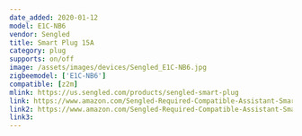 ```yaml
---
date_added: 2020-01-12
model: E1C-NB6
vendor: Sengled
title: Smart Plug 15A
category: plug
supports: on/off
image: /assets/images/devices/Sengled_E1C-NB6.jpg
zigbeemodel: ['E1C-NB6']
compatible: [z2m]
mlink: https://us.sengled.com/products/sengled-smart-plug
link: https://www.amazon.com/Sengled-Required-Compatible-Assistant-SmartThings/dp/B07HKW8XF6
link2: https://www.amazon.com/Sengled-Required-Compatible-Assistant-SmartThings/dp/B07VWXV1RF
link3: 
---
```

